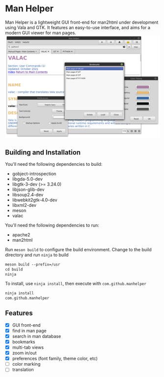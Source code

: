 # Man Helper
Man Helper is a lightweight GUI front-end for man2html under development using Vala and GTK. It features an easy-to-use interface, and aims for a modern GUI viewer for man pages.
![Man Helper Screenshot](./manhelper_screenshot.png "Man Helper running on Linux Mint")

## Building and Installation
You'll need the following dependencies to build:

* gobject-introspection
* libgda-5.0-dev
* libgtk-3-dev (>= 3.24.0)
* libjson-glib-dev
* libsoup2.4-dev
* libwebkit2gtk-4.0-dev
* libxml2-dev
* meson
* valac

You'll need the following dependencies to run:

* apache2
* man2html

Run `meson build` to configure the build environment. Change to the build directory and run `ninja` to build

    meson build --prefix=/usr
    cd build
    ninja

To install, use `ninja install`, then execute with `com.github.manhelper`

    ninja install
    com.github.manhelper

## Features

- [x] GUI front-end
- [x] find in man page
- [x] search in man database
- [x] bookmarks
- [x] multi-tab views
- [x] zoom in/out
- [x] preferences (font family, theme color, etc)
- [ ] color marking
- [ ] translation
